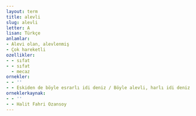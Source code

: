 ```yaml
---
layout: term
title: alevli
slug: alevli
letter: A
lisan: Türkçe
anlamlar:
- Alevi olan, alevlenmiş
- Çok hareketli
ozellikler:
- - sıfat
- - sıfat
  - mecaz
ornekler:
- - ''
- - Eskiden de böyle esrarlı idi deniz / Böyle alevli, harlı idi deniz / Böyle ağlardık, ey kalbim / Sebepsiz
orneklerkaynak:
- - ''
- - Halit Fahri Ozansoy
---
```

